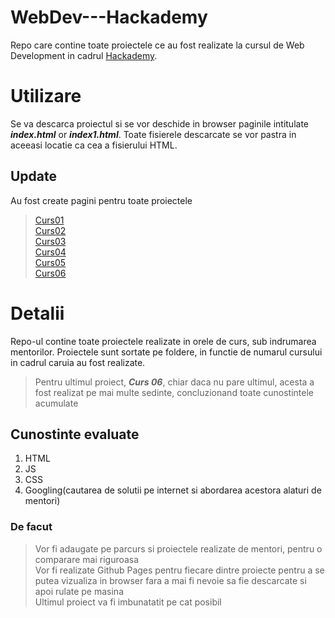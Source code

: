 # **WebDev---Hackademy**
Repo care contine toate proiectele ce au fost realizate la cursul de Web Development in cadrul [Hackademy](https://www.ccna.ro/).

# Utilizare
Se va descarca proiectul si se vor deschide in browser paginile intitulate ***index.html*** or ***index1.html***. Toate fisierele descarcate se vor pastra in aceeasi locatie ca cea a fisierului HTML.
## Update
Au fost create pagini pentru toate proiectele
> [Curs01](https://andreinapruiu.github.io/curs01.github.io/)<br>
> [Curs02](https://andreinapruiu.github.io/curs02.github.io/)<br>
> [Curs03](https://andreinapruiu.github.io/curs01.github.io/)<br>
> [Curs04](https://andreinapruiu.github.io/curs01.github.io/)<br>
> [Curs05](https://andreinapruiu.github.io/curs01.github.io/)<br>
> [Curs06](https://andreinapruiu.github.io/todo-project.github.io/)

# Detalii
Repo-ul contine toate proiectele realizate in orele de curs, sub indrumarea mentorilor. Proiectele sunt sortate pe foldere, in functie de numarul cursului in cadrul caruia au fost realizate. <br>
> Pentru ultimul proiect, ***Curs 06***, chiar daca nu pare ultimul, acesta a fost realizat pe mai multe sedinte, concluzionand toate cunostintele acumulate

## Cunostinte evaluate
1. HTML
2. JS
3. CSS
4. Googling(cautarea de solutii pe internet si abordarea acestora alaturi de mentori)

### De facut
> Vor fi adaugate pe parcurs si proiectele realizate de mentori, pentru o comparare mai riguroasa<br>
> Vor fi realizate Github Pages pentru fiecare dintre proiecte pentru a se putea vizualiza in browser fara a mai fi nevoie sa fie descarcate si apoi rulate pe masina<br>
> Ultimul proiect va fi imbunatatit pe cat posibil
